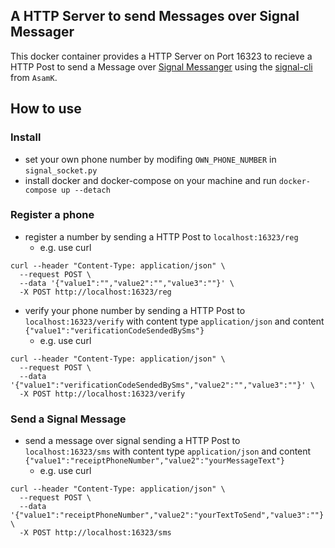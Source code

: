 ## A HTTP Server to send Messages over Signal Messager
This docker container provides a HTTP Server on Port 16323 to recieve a HTTP Post to send a Message over [Signal Messanger](https://github.com/signalapp) using the [signal-cli](`https://github.com/AsamK/signal-cli.git`) from `AsamK`.

## How to use

### Install
 * set your own phone number by modifing `OWN_PHONE_NUMBER` in `signal_socket.py`
 * install docker and docker-compose on your machine and run `docker-compose up --detach`

### Register a phone
 * register a number by sending a HTTP Post to `localhost:16323/reg`
   * e.g. use curl 
```[shell]
curl --header "Content-Type: application/json" \
  --request POST \
  --data '{"value1":"","value2":"","value3":""}' \
  -X POST http://localhost:16323/reg
```

 * verify your phone number by sending a HTTP Post to `localhost:16323/verify` with content type `application/json` and content `{"value1":"verificationCodeSendedBySms"}`
   * e.g. use curl
```[shell]
curl --header "Content-Type: application/json" \
  --request POST \
  --data '{"value1":"verificationCodeSendedBySms","value2":"","value3":""}' \
  -X POST http://localhost:16323/verify
```

### Send a Signal Message
 * send a message over signal sending a HTTP Post to `localhost:16323/sms` with content type `application/json` and content `{"value1":"receiptPhoneNumber","value2":"yourMessageText"}`
   * e.g. use curl
```[shell]
curl --header "Content-Type: application/json" \
  --request POST \
  --data '{"value1":"receiptPhoneNumber","value2":"yourTextToSend","value3":""}' \
  -X POST http://localhost:16323/sms
```

